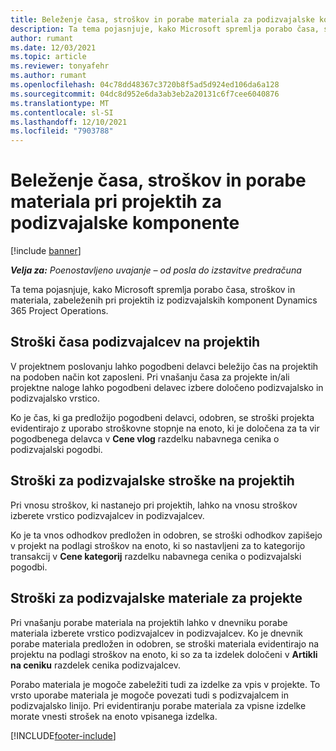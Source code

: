 ```yaml
---
title: Beleženje časa, stroškov in porabe materiala za podizvajalske komponente
description: Ta tema pojasnjuje, kako Microsoft spremlja porabo časa, stroškov in materiala, zabeleženih pri projektih iz podizvajalskih komponent Dynamics 365 Project Operations.
author: rumant
ms.date: 12/03/2021
ms.topic: article
ms.reviewer: tonyafehr
ms.author: rumant
ms.openlocfilehash: 04c78dd48367c3720b8f5ad5d924ed106da6a128
ms.sourcegitcommit: 04dc8d952e6da3ab3eb2a20131c6f7cee6040876
ms.translationtype: MT
ms.contentlocale: sl-SI
ms.lasthandoff: 12/10/2021
ms.locfileid: "7903788"
---
```

# <a name="recording-time-expenses-and-material-usage-on-projects-for-subcontracted-components"></a>Beleženje časa, stroškov in porabe materiala pri projektih za podizvajalske komponente

[!include [banner](../../includes/dataverse-preview.md)]

_**Velja za:** Poenostavljeno uvajanje – od posla do izstavitve predračuna_

Ta tema pojasnjuje, kako Microsoft spremlja porabo časa, stroškov in materiala, zabeleženih pri projektih iz podizvajalskih komponent Dynamics 365 Project Operations.

## <a name="costing-for-subcontractor-time-on-projects"></a>Stroški časa podizvajalcev na projektih
V projektnem poslovanju lahko pogodbeni delavci beležijo čas na projektih na podoben način kot zaposleni. Pri vnašanju časa za projekte in/ali projektne naloge lahko pogodbeni delavec izbere določeno podizvajalsko in podizvajalsko vrstico.

Ko je čas, ki ga predložijo pogodbeni delavci, odobren, se stroški projekta evidentirajo z uporabo stroškovne stopnje na enoto, ki je določena za ta vir pogodbenega delavca v **Cene vlog** razdelku nabavnega cenika o podizvajalski pogodbi.

## <a name="costing-for-subcontracted-expenses-on-projects"></a>Stroški za podizvajalske stroške na projektih
Pri vnosu stroškov, ki nastanejo pri projektih, lahko na vnosu stroškov izberete vrstico podizvajalcev in podizvajalcev. 

Ko je ta vnos odhodkov predložen in odobren, se stroški odhodkov zapišejo v projekt na podlagi stroškov na enoto, ki so nastavljeni za to kategorijo transakcij v **Cene kategorij** razdelku nabavnega cenika o podizvajalski pogodbi.

## <a name="costing-for-subcontracted-materials-on-projects"></a>Stroški za podizvajalske materiale za projekte
Pri vnašanju porabe materiala na projektih lahko v dnevniku porabe materiala izberete vrstico podizvajalcev in podizvajalcev. Ko je dnevnik porabe materiala predložen in odobren, se stroški materiala evidentirajo na projektu na podlagi stroškov na enoto, ki so za ta izdelek določeni v **Artikli na ceniku** razdelek cenika podizvajalcev.

Porabo materiala je mogoče zabeležiti tudi za izdelke za vpis v projekte. To vrsto uporabe materiala je mogoče povezati tudi s podizvajalcem in podizvajalsko linijo. Pri evidentiranju porabe materiala za vpisne izdelke morate vnesti strošek na enoto vpisanega izdelka. 


[!INCLUDE[footer-include](../../includes/footer-banner.md)]
